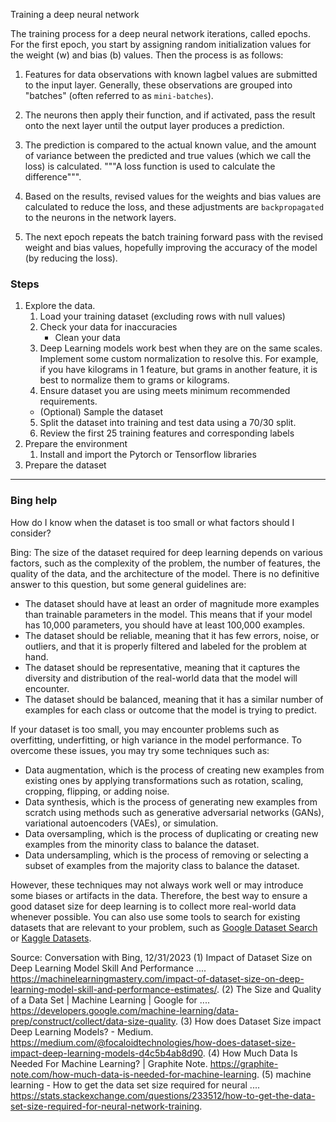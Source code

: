 Training a deep neural network

The training process for a deep neural network iterations, called epochs. For the first epoch, you start by assigning random initialization values for the weight (w) and bias (b) values. Then the process is as follows:

1. Features for data observations with known lagbel values are submitted to the input layer. Generally, these observations are grouped into "batches" (often referred to as `mini-batches`).

2. The neurons then apply their function, and if activated, pass the result onto the next layer until the output layer produces a prediction.

3. The prediction is compared to the actual known value, and the amount of variance between the predicted and true values (which we call the loss) is calculated. """A loss function is used to calculate the difference""".

4. Based on the results, revised values for the weights and bias values are calculated to reduce the loss, and these adjustments are `backpropagated` to the neurons in the network layers.

5. The next epoch repeats the batch training forward pass with the revised weight and bias values, hopefully improving the accuracy of the model (by reducing the loss).

### Steps

1. Explore the data.
   1. Load your training dataset (excluding rows with null values)
   2. Check your data for inaccuracies
      - Clean your data
   3. Deep Learning models work best when they are on the same scales. Implement some custom normalization to resolve this. For example, if you have kilograms in 1 feature, but grams in another feature, it is best to normalize them to grams or kilograms.
   4. Ensure dataset you are using meets minimum recommended requirements.
   - (Optional) Sample the dataset
   5. Split the dataset into training and test data using a 70/30 split.
   6. Review the first 25 training features and corresponding labels
2. Prepare the environment
   1. Install and import the Pytorch or Tensorflow libraries
3. Prepare the dataset

---

### Bing help

How do I know when the dataset is too small or what factors should I consider?

Bing:
The size of the dataset required for deep learning depends on various factors, such as the complexity of the problem, the number of features, the quality of the data, and the architecture of the model. There is no definitive answer to this question, but some general guidelines are:

- The dataset should have at least an order of magnitude more examples than trainable parameters in the model. This means that if your model has 10,000 parameters, you should have at least 100,000 examples.
- The dataset should be reliable, meaning that it has few errors, noise, or outliers, and that it is properly filtered and labeled for the problem at hand.
- The dataset should be representative, meaning that it captures the diversity and distribution of the real-world data that the model will encounter.
- The dataset should be balanced, meaning that it has a similar number of examples for each class or outcome that the model is trying to predict.

If your dataset is too small, you may encounter problems such as overfitting, underfitting, or high variance in the model performance. To overcome these issues, you may try some techniques such as:

- Data augmentation, which is the process of creating new examples from existing ones by applying transformations such as rotation, scaling, cropping, flipping, or adding noise.
- Data synthesis, which is the process of generating new examples from scratch using methods such as generative adversarial networks (GANs), variational autoencoders (VAEs), or simulation.
- Data oversampling, which is the process of duplicating or creating new examples from the minority class to balance the dataset.
- Data undersampling, which is the process of removing or selecting a subset of examples from the majority class to balance the dataset.

However, these techniques may not always work well or may introduce some biases or artifacts in the data. Therefore, the best way to ensure a good dataset size for deep learning is to collect more real-world data whenever possible. You can also use some tools to search for existing datasets that are relevant to your problem, such as [Google Dataset Search](^1^) or [Kaggle Datasets](^2^).

Source: Conversation with Bing, 12/31/2023
(1) Impact of Dataset Size on Deep Learning Model Skill And Performance .... https://machinelearningmastery.com/impact-of-dataset-size-on-deep-learning-model-skill-and-performance-estimates/.
(2) The Size and Quality of a Data Set | Machine Learning | Google for .... https://developers.google.com/machine-learning/data-prep/construct/collect/data-size-quality.
(3) How does Dataset Size impact Deep Learning Models? - Medium. https://medium.com/@focaloidtechnologies/how-does-dataset-size-impact-deep-learning-models-d4c5b4ab8d90.
(4) How Much Data Is Needed For Machine Learning? | Graphite Note. https://graphite-note.com/how-much-data-is-needed-for-machine-learning.
(5) machine learning - How to get the data set size required for neural .... https://stats.stackexchange.com/questions/233512/how-to-get-the-data-set-size-required-for-neural-network-training.
